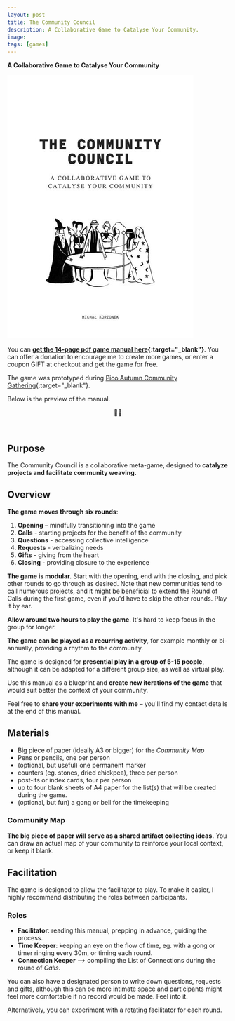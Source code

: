 ```yaml
---
layout: post
title: The Community Council
description: A Collaborative Game to Catalyse Your Community. 
image: 
tags: [games]
---
```


**A Collaborative Game to Catalyse Your Community**

![Community Council Cover](/assets/community-council-cover-small.jpg)

You can **[get the 14-page pdf game manual here](https://payhip.com/buy?link=i1F9N){:target="_blank"}**. You can offer a donation to encourage me to create more games, or enter a coupon GIFT at checkout and get the game for free.

The game was prototyped during [Pico Autumn Community Gathering](https://pico.microsolidarity.cc/projects/autumn-gathering-2021){:target="_blank"}.

Below is the preview of the manual.

<p align="center">🧙‍♂️</p><br>

## Purpose
The Community Council is a collaborative meta-game, designed to **catalyze projects and facilitate community weaving.**

## Overview
**The game moves through six rounds**:

1. **Opening** – mindfully transitioning into the game
2. **Calls** - starting projects for the benefit of the community
3. **Questions** - accessing collective intelligence
4. **Requests** - verbalizing needs
5. **Gifts** - giving from the heart
6. **Closing** - providing closure to the experience

**The game is modular.** Start with the opening, end with the closing, and pick other rounds to go through as desired. Note that new communities tend to call numerous projects, and it might be beneficial to extend the Round of Calls during the first game, even if you'd have to skip the other rounds. Play it by ear.

**Allow around two hours to play the game**. It's hard to keep focus in the group for longer.

**The game can be played as a recurring activity**, for example monthly or bi-annually, providing a rhythm to the community.

The game is designed for **presential play in a group of 5-15 people**, although it can be adapted for a different group size, as well as virtual play. 

Use this manual as a blueprint and **create new iterations of the game** that would suit better the context of your community.

Feel free to **share your experiments with me** – you'll find my contact details at the end of this manual.

## Materials 
- Big piece of paper (ideally A3 or bigger) for the *Community Map*
- Pens or pencils, one per person
- (optional, but useful) one permanent marker
- counters (eg. stones, dried chickpea), three per person
- post-its or index cards, four per person
- up to four blank sheets of A4 paper for the list(s) that will be created during the game.
- (optional, but fun) a gong or bell for the timekeeping

### Community Map
**The big piece of paper will serve as a shared artifact collecting ideas.** You can draw an actual map of your community to reinforce your local context, or keep it blank.

## Facilitation
The game is designed to allow the facilitator to play. To make it easier, I highly recommend distributing the roles between participants.

### Roles
- **Facilitator**: reading this manual, prepping in advance, guiding the process.
- **Time Keeper**: keeping an eye on the flow of time, eg. with a gong or timer ringing every 30m, or timing each round.
- **Connection Keeper** –> compiling the List of Connections during the round of *Calls*.

You can also have a designated person to write down questions, requests and gifts, although this can be more intimate space and participants might feel more comfortable if no record would be made. Feel into it.

Alternatively, you can experiment with a rotating facilitator for each round.



